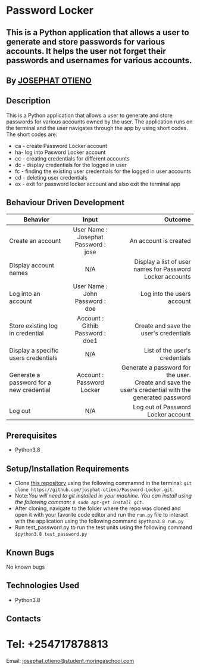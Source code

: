 # Password Locker
## This is a Python application that allows a user to generate and store passwords for various accounts. It helps the user not forget their passwords and usernames for various accounts.

## By **[JOSEPHAT OTIENO](https://github.com/josphat-otieno)**

## Description
This is a Python application that allows a user to generate and store passwords for various accounts owned by the user. The application runs on the terminal and the user navigates through the app by using short codes. <br/>
The short codes are:
* ca - create Password Locker account
* ha- log into Pasword Locker account
* cc - creating  credentials for different accounts
* dc - display credentials for the logged in user
* fc - finding the existing user credentials for the logged in user accounts
* cd - deleting user credentials
* ex - exit for password locker account and also exit the terminal app


## Behaviour Driven Development
| Behavior        | Input           | Outcome  |
| ------------- |:-------------:| -----:|
| Create an account | User Name : Josephat <br/> Password : jose | An account is created |
| Display account names | N/A | Display a list of user names for Password Locker accounts |
| Log into an account | User Name : John <br/> Password : doe | Log into the users account |
| Store existing log in credential | Account : Githib <br/> Password : doe1 | Create and save the user's credentials | 
| Display a specific users credentials | N/A | List of the user's credentials | 
| Generate a password for a new credential | Account : Password Locker | Generate a password for the user. <br/> Create and save the user's credential with the generated password | 
| Log out | N/A | Log out of Password Locker account |

## Prerequisites
* Python3.8

## Setup/Installation Requirements
* Clone [this repository](https://github.com/josphat-otieno/Password-Locker.git)  using the following commamnd  in the terminal: `git clone https://github.com/josphat-otieno/Password-Locker.git`. 
* Note:<em>You will need to git installed in your machine. You can install using the following comman: `$ sudo apt-get install git.`</em>
* After cloning, navigate to the folder where the repo was cloned and open it with your favorite code editor and run the `run.py` file to interact with the application using the following command `$python3.8 run.py`
* Run test_password.py to   run the test units using the following command `$python3.8 test_password.py`
## Known Bugs

No known bugs

## Technologies Used
- Python3.8

## Contacts
# Tel: +254717878813
Email: josephat.otieno@student.moringaschool.com


